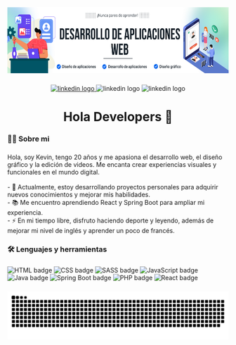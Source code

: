 <div align="center">
  <img height="150" src="./img/banner.png"  />
</div>

###

<div align="center">

<a href="https://www.instagram.com/kevinxt03?igsh=YWE4aHZ5cm90dWky">
  <img src="https://img.shields.io/static/v1?message=LinkedIn&logo=linkedin&label=&color=0077B5&logoColor=white&labelColor=&style=for-the-badge" height="25" alt="linkedin logo"  />
</a>
  

  <img src="https://img.shields.io/static/v1?message=Instagram&logo=instagram&label=&color=E4405F&logoColor=white&labelColor=&style=for-the-badge" height="25" alt="linkedin logo"  />


  <img src="https://img.shields.io/static/v1?message=%3Ckevanti%2F%3E&&logo=&label=&color=0077B5&logoColor=white&labelColor=&style=for-the-badge" height="25" alt="linkedin logo"  />
</div>

###

###

<h1 align="center">Hola Developers 👋</h1>

###

<h3 align="left">👩‍💻  Sobre mi</h3>

###

<p align="left">
  Hola, soy Kevin, tengo 20 años y me apasiona el desarrollo web, el diseño gráfico y la edición de videos. Me encanta crear experiencias visuales y funcionales en el mundo digital.<br><br>
  - 🔭 Actualmente, estoy desarrollando proyectos personales para adquirir nuevos conocimientos y mejorar mis habilidades.<br>
  - 📚 Me encuentro aprendiendo React y Spring Boot para ampliar mi experiencia.<br>
  - ⚡ En mi tiempo libre, disfruto haciendo deporte y leyendo, además de mejorar mi nivel de inglés y aprender un poco de francés.
</p>


###

<h3 align="left">🛠 Lenguajes y herramientas</h3>

###

<div align="left">
  <img src="https://img.shields.io/badge/HTML-DD4B25?style=for-the-badge&logo=html5&logoColor=white" alt="HTML badge" height="25" />
  <img src="https://img.shields.io/badge/CSS-254BDD?style=for-the-badge&logo=css3&logoColor=white" alt="CSS badge" height="25" />
  <img src="https://img.shields.io/badge/SASS-C66394?style=for-the-badge&logo=sass&logoColor=white" alt="SASS badge" height="25" />
  <img src="https://img.shields.io/badge/JavaScript-EFD81D?style=for-the-badge&logo=javascript&logoColor=white" alt="JavaScript badge" height="25" />
  <img src="https://img.shields.io/badge/Java-2675B3?style=for-the-badge&logo=java&logoColor=white" alt="Java badge" height="25" />
  <img src="https://img.shields.io/badge/SpringBoot-6DB33F?style=for-the-badge&logo=spring&logoColor=white" alt="Spring Boot badge" height="25" />
  <img src="https://img.shields.io/badge/PHP-777BB4?style=for-the-badge&logo=php&logoColor=white" alt="PHP badge" height="25" />
  <img src="https://img.shields.io/badge/React-1399C4?style=for-the-badge&logo=react&logoColor=white" alt="React badge" height="25" />

</div>

###

<img src="https://raw.githubusercontent.com/Platane/snk/output/github-contribution-grid-snake.svg" alt="Snake animation" />

###